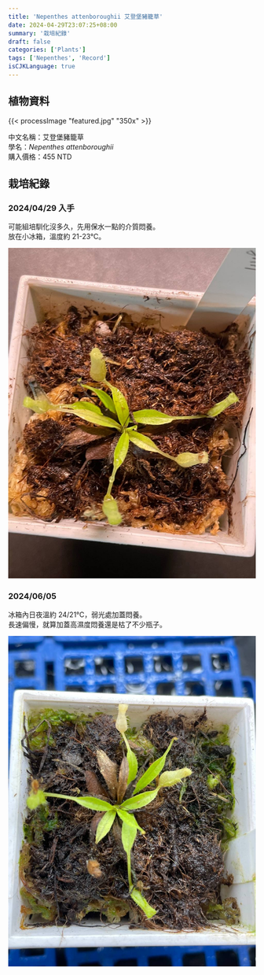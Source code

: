 ```yaml
---
title: 'Nepenthes attenboroughii 艾登堡豬籠草'
date: 2024-04-29T23:07:25+08:00
summary: '栽培紀錄'
draft: false
categories: ['Plants']
tags: ['Nepenthes', 'Record']
isCJKLanguage: true
---
```


## 植物資料

{{< processImage "featured.jpg" "350x" >}}

中文名稱：艾登堡豬籠草  
學名：*Nepenthes attenboroughii*  
購入價格：455 NTD  

## 栽培紀錄

### 2024/04/29 入手

可能組培馴化沒多久，先用保水一點的介質悶養。  
放在小冰箱，溫度約 21-23℃。  

![2024-04-29](./images/2024-04-29.jpg)

### 2024/06/05

冰箱內日夜溫約 24/21℃，弱光處加蓋悶養。  
長速偏慢，就算加蓋高濕度悶養還是枯了不少瓶子。  

![2024-06-05](./images/2024-06-05.jpg)
